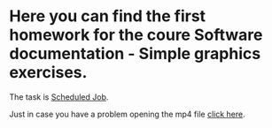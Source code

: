 # Here you can find the first homework for the coure Software documentation - Simple graphics exercises.

The task is [Scheduled Job](http://www.dirigible.io/samples/complex_job_console.html).

Just in case you have a problem opening the mp4 file [click here](https://drive.google.com/file/d/1IeUKztzZr5ghohKNwCT4MpNYCWDMCXpo/view).
